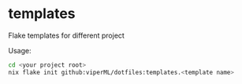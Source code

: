 # templates

Flake templates for different project

Usage:

```bash
cd <your project root>
nix flake init github:viperML/dotfiles:templates.<template name>
```
